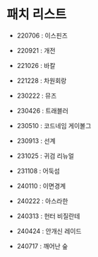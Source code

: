 패치 리스트
===

* 220706 : 이스핀즈

* 220921 : 개전

* 221026 : 바칼

* 221228 : 차원회랑

* 230222 : 뮤즈

* 230426 : 트래블러

* 230510 : 코드네임 게이볼그

* 230913 : 선계

* 231025 : 귀검 리뉴얼

* 231108 : 어둑섬

* 240110 : 이면경계

* 240222 : 아스라한

* 240313 : 헌터 비질란테
 
* 240424 : 안개신 레이드 

* 240717 : 깨어난 숲 